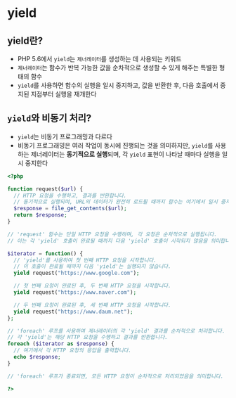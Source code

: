 # yield

## yield란?

- PHP 5.6에서 `yield`는 `제너레이터`를 생성하는 데 사용되는 키워드
- `제너레이터`는 함수가 반복 가능한 값을 순차적으로 생성할 수 있게 해주는 특별한 형태의 함수
- `yield`를 사용하면 함수의 실행을 일시 중지하고, 값을 반환한 후, 다음 호출에서 중지된 지점부터 실행을 재개한다

## `yield`와 비동기 처리?

- `yield`는 비동기 프로그래밍과 다르다
- 비동기 프로그래밍은 여러 작업이 동시에 진행되는 것을 의미하지만, `yield`를 사용하는 제너레이터는 **동기적으로 실행**되며, 각 `yield` 표현이 나타날 때마다 실행을 일시 중지한다

```php
<?php

function request($url) {
  // HTTP 요청을 수행하고, 결과를 반환합니다.
  // 동기적으로 실행되며, URL의 데이터가 완전히 로드될 때까지 함수는 여기에서 일시 중지됩니다.
  $response = file_get_contents($url);
  return $response;
}

// 'request' 함수는 단일 HTTP 요청을 수행하며, 각 요청은 순차적으로 실행됩니다.
// 이는 각 'yield' 호출이 완료될 때까지 다음 'yield' 호출이 시작되지 않음을 의미합니다.

$iterator = function() {
  // 'yield'를 사용하여 첫 번째 HTTP 요청을 시작합니다.
  // 이 호출이 완료될 때까지 다음 'yield'는 실행되지 않습니다.
  yield request("https://www.google.com");

  // 첫 번째 요청이 완료된 후, 두 번째 HTTP 요청을 시작합니다.
  yield request("https://www.naver.com");

  // 두 번째 요청이 완료된 후, 세 번째 HTTP 요청을 시작합니다.
  yield request("https://www.daum.net");
};

// 'foreach' 루프를 사용하여 제너레이터의 각 'yield' 결과를 순차적으로 처리합니다.
// 각 'yield'는 해당 HTTP 요청을 수행하고 결과를 반환합니다.
foreach ($iterator as $response) {
  // 여기에서 각 HTTP 요청의 응답을 출력합니다.
  echo $response;
}

// 'foreach' 루프가 종료되면, 모든 HTTP 요청이 순차적으로 처리되었음을 의미합니다.

?>
```
